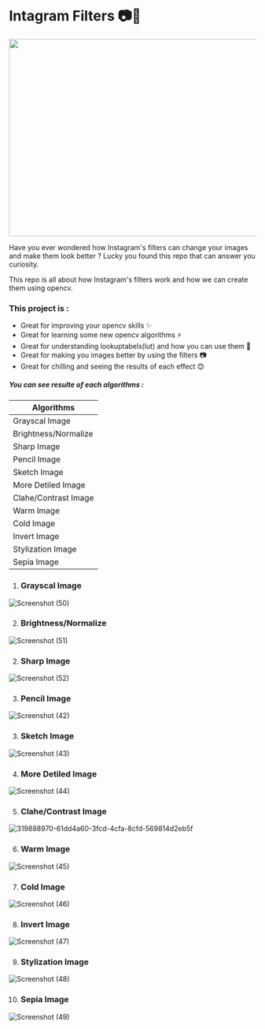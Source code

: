 # Intagram Filters 📷🎇


<img src="https://github.com/0nE01/Intagram-filters/assets/127254729/dcb45919-1f98-484a-90f0-a0aec662a60b" width="1100" height="400">

  Have you ever wondered how Instagram's filters can change your images and make them look better ? 
  Lucky you found this repo that can answer you curiosity.
  
  This repo is all about how Instagram's filters work and how we can create them using opencv.
  
  ### This project is :
- Great for improving your opencv skills ✨
- Great for learning some new opencv algorithms ⚡
- Great for understanding lookuptabels(lut) and how you can use them 👀
- Great for making you images better by using the filters 📷
- Great for chilling and seeing the results of each effect 😊
##### You can see resulte of each algorithms :
|  Algorithms  | 
| ------------- | 
| Grayscal Image | 
| Brightness/Normalize  |
| Sharp Image | 
| Pencil Image |
| Sketch Image |
| More Detiled Image |
| Clahe/Contrast Image |
| Warm Image |
| Cold Image | 
| Invert Image |
| Stylization Image |
| Sepia Image| 






1.  ### Grayscal Image
![Screenshot (50)](https://github.com/0nE01/Intagram-filters/assets/127254729/642e3e1c-6021-4ab5-9216-1dfb10604c51)

2.  ### Brightness/Normalize 
![Screenshot (51)](https://github.com/0nE01/Intagram-filters/assets/127254729/c1204df7-81b0-4b0c-b2f5-16306d0a2bc4)

2.  ### Sharp Image
![Screenshot (52)](https://github.com/0nE01/Intagram-filters/assets/127254729/b373db31-7d1b-45f8-bb21-8561e25e8f97)

3.  ### Pencil Image
![Screenshot (42)](https://github.com/0nE01/Intagram-filters/assets/127254729/e728cfe2-6292-4a0d-a1d6-9d07c772fe89)

3.  ### Sketch Image
![Screenshot (43)](https://github.com/0nE01/Intagram-filters/assets/127254729/2efa0b5a-5d52-457e-96f6-d8841dd4a0a9)

4. ### More Detiled Image
![Screenshot (44)](https://github.com/0nE01/Intagram-filters/assets/127254729/4f2b2cc9-94b4-4dcf-8558-f6f1a6462670)

5. ### Clahe/Contrast Image
![319888970-61dd4a60-3fcd-4cfa-8cfd-569814d2eb5f](https://github.com/0nE01/Intagram-filters/assets/127254729/b368e8c3-90d5-40f5-8142-02a57e597926)

6. ### Warm Image
![Screenshot (45)](https://github.com/0nE01/Intagram-filters/assets/127254729/56ce0542-81d5-4b02-91e5-a7ca46f2c287)

7. ### Cold Image
![Screenshot (46)](https://github.com/0nE01/Intagram-filters/assets/127254729/cb48554e-3e3a-48b3-b177-4e711e29acaf)

8. ### Invert Image
![Screenshot (47)](https://github.com/0nE01/Intagram-filters/assets/127254729/f43686a0-b7db-432b-a28f-ae9270ea5285)

9. ### Stylization Image
![Screenshot (48)](https://github.com/0nE01/Intagram-filters/assets/127254729/8a70148f-e6cd-47cc-b2c9-0929d9fcc056)

10. ### Sepia Image
![Screenshot (49)](https://github.com/0nE01/Intagram-filters/assets/127254729/a23abbff-baad-42a5-a177-785727a25bb7)
